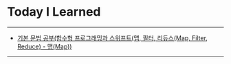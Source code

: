 # Today I Learned

- - -

- [기본 문법 공부(함수형 프로그래밍과 스위프트(맵, 필터, 리듀스(Map, Filter, Reduce) - 맵(Map))](https://vincentgeranium.github.io/ios,/swift/2020/06/05/basicSyntax-1.html)

- - -
